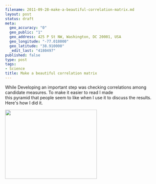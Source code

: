 ```yaml
--- 
filename: 2011-09-28-make-a-beautiful-correlation-matrix.md
layout: post
status: draft
meta: 
  geo_accuracy: "0"
  geo_public: "1"
  geo_address: 425 P St NW, Washington, DC 20001, USA
  geo_longitude: "-77.018000"
  geo_latitude: "38.910000"
  _edit_last: "4180497"
published: false
type: post
tags: 
- Science
title: Make a beautiful correlation matrix
---
```

While Developing an important step was checking correlations among candidate measures. To make it easier to read I made this pyramid that people seem to like when I use it to discuss the results. Here's how I did it.

<a href="http://nasonurb.files.wordpress.com/2011/09/readiness-correls-chart-copy.jpg"><img class="aligncenter size-medium wp-image-2036" title="Readiness-correls-chart copy" src="http://nasonurb.files.wordpress.com/2011/09/readiness-correls-chart-copy.jpg?w=300" alt="" width="300" height="226" /></a>

&nbsp;

